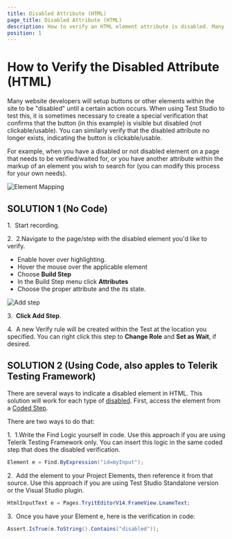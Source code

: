 ```yaml
---
title: Disabled Attribute (HTML)
page_title: Disabled Attribute (HTML)
description: How to verify an HTML element attribute is disabled. Many website developers will setup buttons or other elements within the site to be "disabled" until a certain action occurs. When using Test Studio to test this, it is sometimes necessary to create a special verification that confirms that the button (in this example) is visible but disabled (not clickable/usable)
position: 1
---
```

# How to Verify the Disabled Attribute (HTML)

Many website developers will setup buttons or other elements within the site to be "disabled" until a certain action occurs. When using Test Studio to test this, it is sometimes necessary to create a special verification that confirms that the button (in this example) is visible but disabled (not clickable/usable). You can similarly verify that the disabled attribute no longer exists, indicating the button is clickable/usable.

 
For example, when you have a disabled or not disabled element on a page that needs to be verified/waited for, or you have another attribute within the markup of an element you wish to search for (you can modify this process for your own needs).

![Element Mapping][1]

## SOLUTION 1 (No Code)

1.&nbsp; Start recording.

2.&nbsp; 2.Navigate to the page/step with the disabled element you'd like to verify.

*	Enable hover over highlighting.
*	Hover the mouse over the applicable element
*	Choose **Build Step**
*	In the Build Step menu click **Attributes**
*	Choose the proper attribute and the its state.

![Add step][2]

3.&nbsp; **Click Add Step**.

4.&nbsp; A new Verify rule will be created within the Test at the location you specified. You can right click this step to **Change Role** and **Set as Wait**, if desired. 

## SOLUTION 2 (Using Code, also apples to Telerik Testing Framework)

There are several ways to indicate a disabled element in HTML. This solution will work for each type of <a href="/troubleshooting-guide/browser-inconsistencies-tg/disabled-attribute" target="_blank">disabled</a>. First, access the element from a <a href="/features/custom-steps/script-step" target="_blank">Coded Step</a>.

There are two ways to do that:

1.&nbsp; 1.Write the Find Logic yourself in code. Use this approach if you are using Telerik Testing Framework only. You can insert this logic in the same coded step that does the disabled verification.

```C#
Element e = Find.ByExpression("id=myInput");
```

2.&nbsp; Add the element to your Project Elements, then reference it from that source. Use this approach if you are using Test Studio Standalone version or the Visual Studio plugin.

```C#
HtmlInputText e = Pages.TryitEditorV14.FrameView.LnameText;
```

3.&nbsp; Once you have your Element e, here is the verification in code:

```C#
Assert.IsTrue(e.ToString().Contains("disabled"));
```

[1]: /img/knowledge-base/verification-kb/disabled-attribute-html/fig1.png
[2]: /img/knowledge-base/verification-kb/disabled-attribute-html/fig2.png
